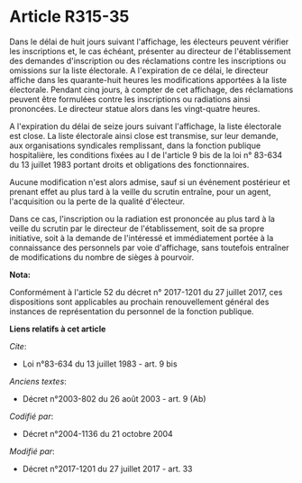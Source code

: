 # Article R315-35

Dans le délai de huit jours suivant l'affichage, les électeurs peuvent vérifier les inscriptions et, le cas échéant,
présenter au directeur de l'établissement des demandes d'inscription ou des réclamations contre les inscriptions ou omissions
sur la liste électorale. A l'expiration de ce délai, le directeur affiche dans les quarante-huit heures les modifications
apportées à la liste électorale. Pendant cinq jours, à compter de cet affichage, des réclamations peuvent être formulées
contre les inscriptions ou radiations ainsi prononcées. Le directeur statue alors dans les vingt-quatre heures.

A l'expiration du délai de seize jours suivant l'affichage, la liste électorale est close. La liste électorale ainsi close
est transmise, sur leur demande, aux organisations syndicales remplissant, dans la fonction publique hospitalière, les
conditions fixées au I de l'article 9 bis de la loi n° 83-634 du 13 juillet 1983 portant droits et obligations des
fonctionnaires.

Aucune modification n'est alors admise, sauf si un événement postérieur et prenant effet au plus tard à la veille du scrutin
entraîne, pour un agent, l'acquisition ou la perte de la qualité d'électeur.

Dans ce cas, l'inscription ou la radiation est prononcée au plus tard à la veille du scrutin par le directeur de
l'établissement, soit de sa propre initiative, soit à la demande de l'intéressé et immédiatement portée à la connaissance des
personnels par voie d'affichage, sans toutefois entraîner de modifications du nombre de sièges à pourvoir.

**Nota:**

Conformément à l'article 52 du décret n° 2017-1201 du 27 juillet 2017, ces dispositions sont applicables au prochain
renouvellement général des instances de représentation du personnel de la fonction publique.

**Liens relatifs à cet article**

_Cite_:

  - Loi n°83-634 du 13 juillet 1983 - art. 9 bis

_Anciens textes_:

  - Décret n°2003-802 du 26 août 2003 - art. 9 (Ab)

_Codifié par_:

  - Décret n°2004-1136 du 21 octobre 2004

_Modifié par_:

  - Décret n°2017-1201 du 27 juillet 2017 - art. 33
